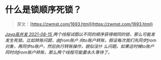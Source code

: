 <!--yml
category: 未分类
date: 0001-01-01 00:00:00
--->

# 什么是锁顺序死锁？

> 原文：[https://zwmst.com/1693.html](https://zwmst.com/1693.html)

   [ *Java高并发* ](https://zwmst.com/java%e9%ab%98%e5%b9%b6%e5%8f%91)*[ <time datetime="2021-08-15T16:14:54+08:00"> 2021-08-15 </time> ](https://zwmst.com/1693.html)  两个线程试图以不同的顺序获得相同的锁，那么可能发发生死锁。比如转账问题，由from账户 向to账户转账，假设每次我们先同步from对象，再同步to账户，然后执行转账操作，貌似没什 么问题。如果这时候to账户同时向from账户转账，那么两个线程可能要永久等待了。*